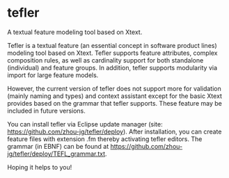 # tefler
A textual feature modeling tool based on Xtext.

Tefler is a textual feature (an essential concept in software product lines) modeling tool based on Xtext. Tefler supports feature
attributes, complex composition rules, as well as cardinality support for both standalone (individual) and feature groups. In addition,
tefler supports modularity via import for large feature models.

However, the current version of tefler does not support more for validation (mainly naming and types) and context assistant except
for the basic Xtext provides based on the grammar that tefler supports. These feature may be included in future versions. 

You can install tefler via Eclipse update manager (site: https://github.com/zhou-jg/tefler/deploy). After installation, you can 
create feature files with extension .fm thereby activating tefler editors. The grammar (in EBNF) can be found at  https://github.com/zhou-jg/tefler/deploy/TEFL_grammar.txt.

Hoping it helps to you!
